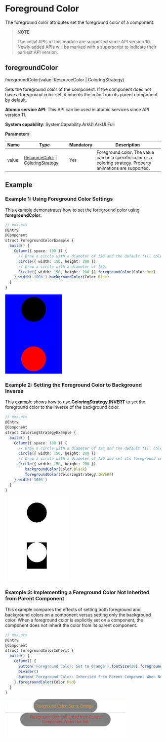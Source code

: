 # Foreground Color

The foreground color attributes set the foreground color of a component.

>  **NOTE**
>
>  The initial APIs of this module are supported since API version 10. Newly added APIs will be marked with a superscript to indicate their earliest API version.

## foregroundColor

foregroundColor(value: ResourceColor | ColoringStrategy)

Sets the foreground color of the component. If the component does not have a foreground color set, it inherits the color from its parent component by default.

**Atomic service API**: This API can be used in atomic services since API version 11.

**System capability**: SystemCapability.ArkUI.ArkUI.Full

**Parameters**

| Name| Type                                                        | Mandatory| Description                                                |
| ------ | ------------------------------------------------------------ | ---- | ---------------------------------------------------- |
| value  | [ResourceColor](ts-types.md#resourcecolor) \| [ColoringStrategy](ts-types.md#coloringstrategy10) | Yes  | Foreground color. The value can be a specific color or a coloring strategy. Property animations are supported.|

## Example

### Example 1: Using Foreground Color Settings

This example demonstrates how to set the foreground color using **foregroundColor**.

```ts
// xxx.ets
@Entry
@Component
struct ForegroundColorExample {
  build() {
    Column({ space: 100 }) {
      // Draw a circle with a diameter of 150 and the default fill color black.
      Circle({ width: 150, height: 200 })
      // Draw a circle with a diameter of 150.
      Circle({ width: 150, height: 200 }).foregroundColor(Color.Red)
    }.width('100%').backgroundColor(Color.Blue)
  }
}
```

![foregroundColor_circle](figures/foregroundColor_circle.png)

### Example 2: Setting the Foreground Color to Background Inverse

This example shows how to use **ColoringStrategy.INVERT** to set the foreground color to the inverse of the background color.

```ts
// xxx.ets
@Entry
@Component
struct ColoringStrategyExample {
  build() {
    Column({ space: 100 }) {
      // Draw a circle with a diameter of 150 and the default fill color black.
      Circle({ width: 150, height: 200 })
      // Draw a circle with a diameter of 150 and set its foreground color to the inverse of the component background color.
      Circle({ width: 150, height: 200 })
        .backgroundColor(Color.Black)
        .foregroundColor(ColoringStrategy.INVERT)
    }.width('100%')
  }
}
```
![foregroundColor_circle](figures/ColoringStrategy_circle.png)

### Example 3: Implementing a Foreground Color Not Inherited from Parent Component

This example compares the effects of setting both foreground and background colors on a component versus setting only the background color. When a foreground color is explicitly set on a component, the component does not inherit the color from its parent component.

```ts
// xxx.ets
@Entry
@Component
struct foregroundColorInherit {
  build() {
    Column() {
      Button('Foreground Color: Set to Orange').fontSize(20).foregroundColor(Color.Orange).backgroundColor(Color.Gray)
      Divider()
      Button('Foreground Color: Inherited from Parent Component When Not Set').fontSize(20).backgroundColor(Color.Gray)
    }.foregroundColor(Color.Red)
  }
}
```

![foregroundColor_circle](figures/foregroundColorInherit.jpg)
